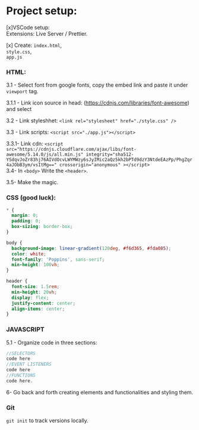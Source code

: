 # Project setup:

[x]VSCode setup:  
Extensions: Live Server / Prettier.

[x] Create: `index.html`,  
`style.css`,  
`app.js`

### HTML:

3.1 - Select font from google fonts, copy the embed link and paste it
under `viewport` tag.

3.1.1 - Link icon source in head: (https://cdnjs.com/libraries/font-awesome) and select

3.2 - Link styleshhet: `<link rel="stylesheet" href="./style.css" />`

3.3 - Link scripts: `<script src="./app.js"></script>`

3.3.1- Link cdn: `<script src="https://cdnjs.cloudflare.com/ajax/libs/font-awesome/5.14.0/js/all.min.js" integrity="sha512-YSdqvJoZr83hj76AIVdOcvLWYMWzy6sJyIMic2aQz5kh2bPTd9dzY3NtdeEAzPp/PhgZqr4aJObB3ym/vsItMg==" crossorigin="anonymous" ></script>`  
3.4- In `<body>` Write the `<header>`.

3.5- Make the magic.

### CSS (good luck):

```css
* {
  margin: 0;
  padding: 0;
  box-sizing: border-box;
}

body {
  background-image: linear-gradient(120deg, #f6d365, #fda085);
  color: white;
  font-family: 'Poppins', sans-serif;
  min-height: 100vh;
}

header {
  font-size: 1.5rem;
  min-height: 20vh;
  display: flex;
  justify-content: center;
  align-items: center;
}
```

### JAVASCRIPT

5.1 - Organize code in three sections:

```javascript
//SELECTORS
code here
//EVENT LISTENERS
code here
//FUNCTIONS
code here.
```

6- Go back and forth creating elements and functionalities and styling them.

### Git

`git init` to track versions locally.
